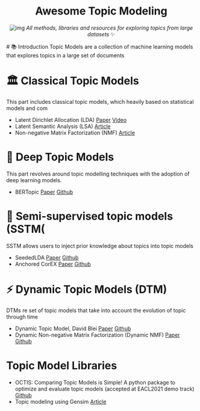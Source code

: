 <div align="center">

# Awesome Topic Modeling
![img](https://user-images.githubusercontent.com/45748186/168281978-755d8647-db3e-4235-a6fd-25dd63faa271.png)
*All methods, libraries and resources for exploring topics from large datasets* ✨

</div>
# 📚 Introduction
Topic Models are a collection of machine learning models that explores topics in a large set of documents 

# 🏛️ Classical Topic Models 
This part includes classical topic models, which heavily based on statistical models and com

- Latent Dirichlet Allocation (LDA) [Paper](https://www.jmlr.org/papers/volume3/blei03a/blei03a.pdf) [Video](http://videolectures.net/mlss09uk_blei_tm/)
- Latent Semantic Analysis (LSA) [Article](http://lsa.colorado.edu/papers/dp1.LSAintro.pdf)
- Non-negative Matrix Factorization (NMF) [Article](https://methods.sagepub.com/base/download/DatasetStudentGuide/non-negative-matrix-factorization-in-news-201://methods.sagepub.com/base/download/DatasetStudentGuide/non-negative-matrix-factorization-in-news-2016)

# 🤖 Deep Topic Models
This part revolves around topic modelling techniques with the adoption of deep learning models.
- BERTopic [Paper](https://arxiv.org/abs/2203.05794) [Github](https://github.com/MaartenGr/BERTopic)

# 🌱 Semi-supervised topic models (SSTM(
SSTM allows users to inject prior knowledge about topics into topic models
- SeededLDA [Paper](https://www.aclweb.org/anthology/E12-1021.pdf
) [Github](https://github.com/koheiw/seededlda)
- Anchored CorEX [Paper](https://arxiv.org/pdf/1611.10277.pdf) [Github](https://github.com/gregversteeg/corex_topic)

# ⚡ Dynamic Topic Models (DTM)
DTMs re set of topic models that take into account the evolution of topic through time
- Dynamic Topic Model, David Blei [Paper](https://dl.acm.org/doi/abs/10.1145/1143844.1143859) [Github](https://github.com/blei-lab/dtm)
- Dynamic Non-negative Matrix Factorization (Dynamic NMF) [Paper](https://www.cambridge.org/core/journals/political-analysis/article/abs/exploring-the-political-agenda-of-the-european-parliament-using-a-dynamic-topic-modeling-approach/BBC7751778E4542C7C6C69E6BF954E4B) [Github](https://github.com/derekgreene/dynamic-nmf)


# Topic Model Libraries
- OCTIS: Comparing Topic Models is Simple! A python package to optimize and evaluate topic models (accepted at EACL2021 demo track) [Github](https://github.com/MIND-Lab/OCTIS)
- Topic modeling using Gensim [Article](https://www.machinelearningplus.com/nlp/topic-modeling-gensim-python/)

